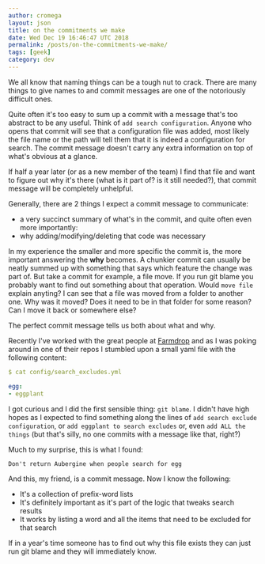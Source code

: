 ```yaml
---
author: cromega
layout: json
title: on the commitments we make
date: Wed Dec 19 16:46:47 UTC 2018
permalink: /posts/on-the-commitments-we-make/
tags: [geek]
category: dev
---
```


We all know that naming things can be a tough nut to crack. There are many
things to give names to and commit messages are one of the notoriously
difficult ones.

Quite often it's too easy to sum up a commit with a message that's too
abstract to be any useful. Think of `add search configuration`. Anyone who
opens that commit will see that a configuration file was added, most likely
the file name or the path will tell them that it is indeed a configuration
for search. The commit message doesn't carry any extra information on top of
what's obvious at a glance.

If half a year later (or as a new member of the team) I find that file and
want to figure out why it's there (what is it part of? is it still needed?),
that commit message will be completely unhelpful.

<!-- more -->

Generally, there are 2 things I expect a commit message to communicate:

* a very succinct summary of what's in the commit, and quite often even more importantly:
* why adding/modifying/deleting that code was necessary

In my experience the smaller and more specific the commit is, the more
important answering the **why** becomes. A chunkier commit can usually be
neatly summed up with something that says which feature the change was part
of. But take a commit for example, a file move. If you run git blame you
probably want to find out something about that operation. Would `move file`
explain anyting? I can see that a file was moved from a folder to another
one. Why was it moved? Does it need to be in that folder for some reason? Can
I move it back or somewhere else?

The perfect commit message tells us both about what and why.

Recently I've worked with the great people at
[Farmdrop](https://www.farmdrop.com) and as I was poking around in one of
their repos I stumbled upon a small yaml file with the following content:

```yaml
$ cat config/search_excludes.yml

egg:
- eggplant
```

I got curious and I did the first sensible thing: `git blame`. I didn't have
high hopes as I expected to find something along the lines of `add search
exclude configuration`, or `add eggplant to search excludes` or, even `add
ALL the things` (but that's silly, no one commits with a message like that,
right?)

Much to my surprise, this is what I found:

```
Don't return Aubergine when people search for egg
````

And this, my friend, is a commit message. Now I know the following:

* It's a collection of prefix-word lists
* It's definitely important as it's part of the logic that tweaks search results
* It works by listing a word and all the items that need to be excluded for that search

If in a year's time someone has to find out why this file exists they can just
run git blame and they will immediately know.
